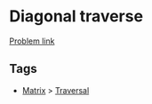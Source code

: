# Diagonal traverse

[Problem link](https://leetcode.com/problems/diagonal-traverse)

## Tags

* [Matrix](/README.md#Matrix) > [Traversal](/README.md#Matrix-Traversal)
